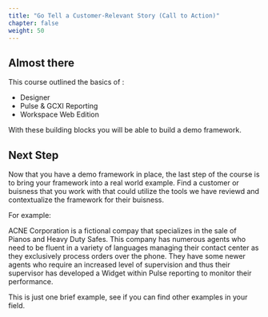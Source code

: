 ```yaml
---
title: "Go Tell a Customer-Relevant Story (Call to Action)"
chapter: false
weight: 50
---
```

## Almost there

This course outlined the basics of :
- Designer
- Pulse & GCXI Reporting
- Workspace Web Edition

With these building blocks you will be able to build a demo framework.

## Next Step

Now that you have a demo framework in place, the last step of the course is to bring your framework into a real world example. 
Find a customer or buisness that you work with that could utilize the tools we have reviewd and contextualize the framework for their buisness. 

For example: 

ACNE Corporation is a fictional compay that specializes in the sale of Pianos and Heavy Duty Safes. 
This company has numerous agents who need to be fluent in a variety of languages managing their contact center as they exclusively process orders over the phone. 
They have some newer agents who require an increased level of supervision and thus their supervisor has developed a Widget within Pulse reporting to monitor their performance.

This is just one brief example, see if you can find other examples in your field. 
